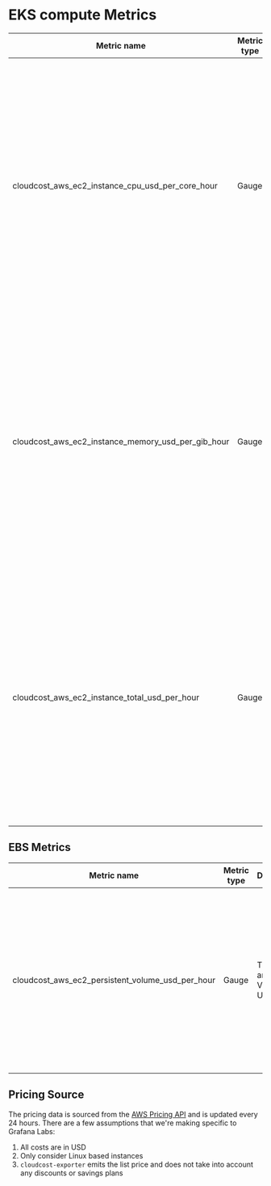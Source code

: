 # EKS compute Metrics

| Metric name                                        | Metric type | Description                                                                                  | Labels                                                                                                                                                                                                                                                                                                                                                                                                                          |
|----------------------------------------------------|-------------|----------------------------------------------------------------------------------------------|---------------------------------------------------------------------------------------------------------------------------------------------------------------------------------------------------------------------------------------------------------------------------------------------------------------------------------------------------------------------------------------------------------------------------------|
| cloudcost_aws_ec2_instance_cpu_usd_per_core_hour   | Gauge       | The processing cost of a EC2 Compute Instance in USD/(core*h) | `cluster_name`=&lt;name of the cluster the instance is associated with, if it exists. Can be empty&gt; <br/> `instance`=&lt;name of the compute instance&gt; <br/> `region`=&lt;AWS region code&gt; <br/> `family`=&lt;broader compute family (General Purpose, Compute Optimized, Memory Optimized, ...) &gt; <br/> `machine_type`=&lt;specific machine type, e.g.: m7a.large&gt; <br/>  `price_tier`=&lt;spot\|ondemand&gt;   |
| cloudcost_aws_ec2_instance_memory_usd_per_gib_hour | Gauge       | The memory cost of a EC2 Compute Instance in USD/(GiB*h)       | `cluster_name`=&lt;name of the cluster the instance is associated with, if it exists. Can be empty&gt; <br/> `instance`=&lt;name of the compute instance&gt; <br/> `region`=&lt;AWS region code&gt; <br/> `family`=&lt;broader compute family (General Purpose, Compute Optimized, Memory Optimized, ...)  &gt; <br/> `machine_type`=&lt;specific machine type, e.g.: m7a.large&gt; <br/>  `price_tier`=&lt;spot\|ondemand&gt;  |
| cloudcost_aws_ec2_instance_total_usd_per_hour      | Gauge       | The total cost of an EC2 Compute Instance in USD/*h)           | `cluster_name`=&lt;name of the cluster the instance is associated with, if it exists. Can be empty&gt; <br/> `instance`=&lt;name of the compute instance&gt; <br/> `region`=&lt;AWS region code&gt; <br/> `family`=&lt;broader compute family (General Purpose, Compute Optimized, Memory Optimized, ...)  &gt; <br/> `machine_type`=&lt;specific machine type, e.g.: m7a.large&gt; <br/>  `price_tier`=&lt;spot\|ondemand&gt; |

## EBS Metrics

| Metric name                                        | Metric type | Description                                                                                  | Labels                                                                                                                                                                                                                                                                                                                                                                                                                          |
|----------------------------------------------------|-------------|----------------------------------------------------------------------------------------------|---------------------------------------------------------------------------------------------------------------------------------------------------------------------------------------------------------------------------------------------------------------------------------------------------------------------------------------------------------------------------------------------------------------------------------|
| cloudcost_aws_ec2_persistent_volume_usd_per_hour   | Gauge       | The cost of an EBS Volume in USD/h | `availability_zone`=&lt;AWS AZ code&gt; <br/> `disk`=&lt;EBS volume ID&gt; <br/> `persistent_volume`=&lt;k8s persistent volume ID&gt; <br/> `region`=&lt;AWS region code&gt; <br/> `size_gib`=&lt;volume size in GiB, can always be parsed to an integer&gt; <br/> `state`=&lt;volume state, eg: available, in-use; <br/>  `type`=&lt;volume type, eg: gp2, gp3&gt;   |


## Pricing Source

The pricing data is sourced from the [AWS Pricing API](https://docs.aws.amazon.com/aws-cost-management/latest/APIReference/API_pricing_GetProducts.html) and is updated every 24 hours.
There are a few assumptions that we're making specific to Grafana Labs:
1. All costs are in USD
2. Only consider Linux based instances
3. `cloudcost-exporter` emits the list price and does not take into account any discounts or savings plans
